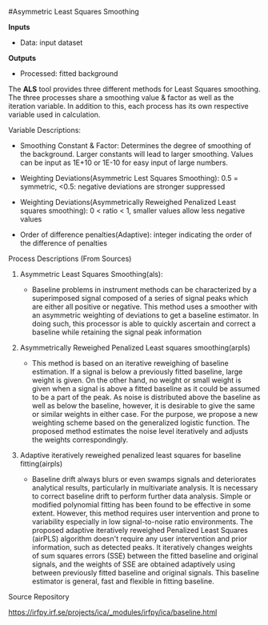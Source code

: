 #Asymmetric Least Squares Smoothing

**Inputs**

- Data: input dataset

**Outputs**

- Processed: fitted background

The **ALS** tool provides three different methods for Least Squares smoothing. The three processes
share a smoothing value & factor as well as the iteration variable. In addition to this,
each process has its own respective variable used in calculation.  

Variable Descriptions:

- Smoothing Constant & Factor: Determines the degree of smoothing of the background. 
Larger constants will lead to larger smoothing. Values can be input as 1E+10 or 1E-10 for easy
input of large numbers.  

- Weighting Deviations(Asymmetric Lest Squares Smoothing):  0.5 = symmetric, <0.5: negative
            deviations are stronger suppressed

- Weighting Deviations(Asymmetrically Reweighed Penalized Least squares smoothing):
0 < ratio < 1, smaller values allow less negative values

- Order of difference penalties(Adaptive):
            integer indicating the order of the difference of penalties





Process Descriptions (From Sources)

1. Asymmetric Least Squares Smoothing(als):

   - Baseline problems in instrument methods can be characterized by a superimposed
    signal composed of a series of signal peaks which are either all positive or negative. This method
    uses a smoother with an asymmetric weighting of deviations to get a baseline estimator.
    In doing such, this processor is able to quickly ascertain and correct a baseline
    while retaining the signal peak information
    
2. Asymmetrically Reweighed Penalized Least squares smoothing(arpls)

   - This method is based on an iterative reweighing of baseline estimation. If a signal is below a previously fitted baseline,
    large weight is given. On the other hand, no weight or small weight is given
    when a signal is above a fitted baseline as it could be assumed to be a part
    of the peak. As noise is distributed above the baseline as well as below the
    baseline, however, it is desirable to give the same or similar weights in
    either case. For the purpose, we propose a new weighting scheme based on the
    generalized logistic function. The proposed method estimates the noise level
    iteratively and adjusts the weights correspondingly.
    
3. Adaptive iteratively reweighed penalized least squares for baseline fitting(airpls)

    - Baseline drift always blurs or even swamps signals and deteriorates analytical
    results, particularly in multivariate analysis.  It is necessary to correct
    baseline drift to perform further data analysis. Simple or modified polynomial
    fitting has been found to be effective in some extent. However, this method
    requires user intervention and prone to variability especially in low
    signal-to-noise ratio environments. The proposed adaptive iteratively
    reweighed Penalized Least Squares (airPLS) algorithm doesn't require any
    user intervention and prior information, such as detected peaks. It
    iteratively changes weights of sum squares errors (SSE) between the fitted
    baseline and original signals, and the weights of SSE are obtained adaptively
    using between previously fitted baseline and original signals. This baseline
    estimator is general, fast and flexible in fitting baseline.


Source Repository
 
https://irfpy.irf.se/projects/ica/_modules/irfpy/ica/baseline.html
